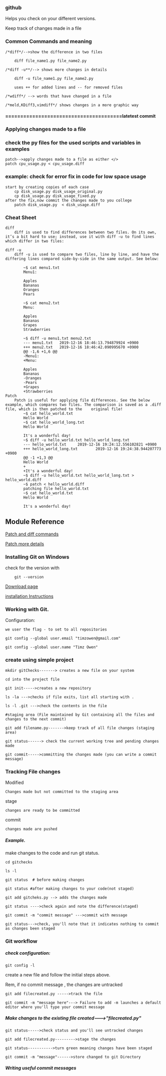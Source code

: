 ### github

Helps you check on your different versions.

Keep track of changes made in a file

### Common Commands and meaning

    /*diff*/-->show the difference in two files

        diff file_name1.py file_name2.py

    /*diff -u**/--> shows more changes in details

        diff -u file_name1.py file_name2.py

        uses ++ for added lines and -- for removed files

    /*wdiff*/ --> words that have changed in a file

    /*meld,KDiff3,vimdiff*/ shows changes in a more graphic way


#### =======================================latetest commit

### Applying changes made to a file

### check the py files for the used scripts and variables in examples

    patch-->apply changes made to a file as either </>
    patch cpu_usage.py < cpu_usage.diff

### example: check for error fix in code for low space usage

    start by creating copies of each case
        cp disk_usage.py disk_usage_original.py
        cp disk_usage.py disk_usage_fixed.py
    after the fix,now commit the changes made to you college
        patch disk_usage.py  < disk_usage.diff

### Cheat Sheet

    diff
        diff is used to find differences between two files. On its own, it’s a bit hard to use; instead, use it with diff -u to find lines which differ in two files:

    diff -u
        diff -u is used to compare two files, line by line, and have the differing lines compared side-by-side in the same output. See below:

            ~$ cat menu1.txt 
            Menu1:

            Apples
            Bananas
            Oranges
            Pears

            ~$ cat menu2.txt 
            Menu:

            Apples
            Bananas
            Grapes
            Strawberries

            ~$ diff -u menu1.txt menu2.txt 
            --- menu1.txt   2019-12-16 18:46:13.794879924 +0900
            +++ menu2.txt   2019-12-16 18:46:42.090995670 +0900
            @@ -1,6 +1,6 @@
            -Menu1:
            +Menu:

            Apples
            Bananas
            -Oranges
            -Pears
            +Grapes
            +Strawberries
    Patch
        Patch is useful for applying file differences. See the below example, which compares two files. The comparison is saved as a .diff file, which is then patched to the    original file!
            ~$ cat hello_world.txt 
            Hello World
            ~$ cat hello_world_long.txt 
            Hello World

            It's a wonderful day!
            ~$ diff -u hello_world.txt hello_world_long.txt 
            --- hello_world.txt     2019-12-16 19:24:12.556102821 +0900
            +++ hello_world_long.txt        2019-12-16 19:24:38.944207773 +0900
            @@ -1 +1,3 @@
            Hello World
            +
            +It's a wonderful day!
            ~$ diff -u hello_world.txt hello_world_long.txt > hello_world.diff
            ~$ patch < hello_world.diff 
            patching file hello_world.txt
            ~$ cat hello_world.txt 
            Hello World

            It's a wonderful day!


## Module Reference

[Patch and diff commands](http://man7.org/linux/man-pages/man1/diff.1.html)

[Patch more details](http://man7.org/linux/man-pages/man1/patch.1.html)


### Installing Git on Windows

check for the version with

        git --version

[Download page](https://git-scm.com/downloads)

[installation Instructions](https://git-scm.com/book/en/v2/Getting-Started-Installing-Git)

### Working with Git.

Configuration:

    we user the flag - to set to all repositories
    
    git config --global user.email "timzowen@gmail.com"
    
    git config --global user.name "Timz Owen"

### create using simple project

    mkdir gitChecks-------> creates a new file on your system
    
    cd into the project file
    
    git init----->creates a new repository
    
    ls -la --->checks if file exits, list all starting with .
    
    ls -l .git --->check the contents in the file

    #staging area (File maintained by Git containing all the files and changes to the next commit)
    
    git add filename.py------->keep track of all file changes (staging area)
    
    git status------> check the current working tree and pending changes made
    
    git commit----->committing the changes made (you can write a commit message)

### Tracking File changes


Modified

    Changes made but not committed to the staging area
stage

    changes are ready to be committed

commit

    changes made are pushed

##### Example.

make changes to the code and run git status.

    cd gitchecks
    
    ls -l
    
    git status  # before making changes
    
    git status #after making changes to your code(not staged)
    
    git add gitcheks.py --> adds the changes made
    
    git status ---->check again and note the difference(staged)
    
    git commit -m "commit message" --->commit with message
    
    git status--->check, you'll note that it indicates nothing to commit as changes been staged

### Git workflow

##### check configuration:

    git config -l
    
create a new file and follow the initial steps above.

Rem, if no commit message , the changes are untracked

    git add filecreated.py ----->track the file
    
    git commit -m "message here"---> Failure to add -m launches a default editor where you'll type your commit message

##### Make changes to the existing file created--->"filecreated.py"

    git status----->check status and you'll see untracked changes
    
    git add filecreated.py--------->stage the changes
    
    git status----------->turn green meaning changes have been staged
    
    git commit -m "message"------>store changed to git Directory

##### Writing useful commit messages
